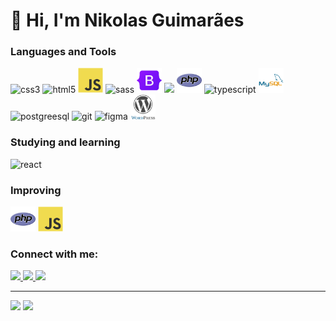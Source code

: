 # :wave: Hi, I'm Nikolas Guimarães

<h3 align="left">Languages and Tools</h3>
<div style="display: inline_block">
  <img src="https://cdn.jsdelivr.net/gh/devicons/devicon/icons/html5/html5-original.svg" alt="css3" width="40" height="40"/>
  <img src="https://cdn.jsdelivr.net/gh/devicons/devicon/icons/css3/css3-original.svg" alt="html5" width="40" height="40"/>
  <img src="https://raw.githubusercontent.com/devicons/devicon/master/icons/javascript/javascript-original.svg" alt="javascript" width="40" height="40"/>
  <img src="https://cdn.jsdelivr.net/gh/devicons/devicon/icons/sass/sass-original.svg" alt="sass" width="40" height="40" />
  <img src="https://github.com/devicons/devicon/blob/master/icons/bootstrap/bootstrap-original.svg" alt="bootstrap" width="40" height="40"/>
  <img src="https://cdn.jsdelivr.net/gh/devicons/devicon/icons/tailwindcss/tailwindcss-original-wordmark.svg" />
  <img src="https://raw.githubusercontent.com/devicons/devicon/master/icons/php/php-original.svg" alt="php" width="40" height="40"/>
  <img src="https://cdn.jsdelivr.net/gh/devicons/devicon/icons/typescript/typescript-original.svg" alt="typescript" width="40" height="40" />
  <img src="https://raw.githubusercontent.com/devicons/devicon/master/icons/mysql/mysql-original-wordmark.svg" alt="mysql" width="40" height="40"/>
  <img src="https://cdn.jsdelivr.net/gh/devicons/devicon/icons/postgresql/postgresql-original-wordmark.svg" alt="postgreesql" width="40" height="40"/>
  <img src="https://cdn.jsdelivr.net/gh/devicons/devicon/icons/git/git-original.svg" alt="git" width="40" height="40" />
  <img src="https://www.vectorlogo.zone/logos/figma/figma-icon.svg" alt="figma" width="40" height="40"/>
  <img src="https://github.com/devicons/devicon/blob/master/icons/wordpress/wordpress-original.svg" alt="wordpress" width="40" height="40"/>
</div>

<h3 align="left">Studying and learning</h3>
<div style="display: inline_block">
  <img src="https://cdn.jsdelivr.net/gh/devicons/devicon/icons/angularjs/angularjs-original.svg" alt="react" width="40" height="40" />
</div>

<h3 align="left">Improving</h3>
<div style="display: inline_block">
  <img src="https://raw.githubusercontent.com/devicons/devicon/master/icons/php/php-original.svg" alt="php" width="40" height="40"/>
  <img src="https://raw.githubusercontent.com/devicons/devicon/master/icons/javascript/javascript-original.svg" alt="javascript" width="40" height="40"/>
</div>


<h3 align="left">Connect with me:</h3>
<div style="display: inline_block">
  <a href = "mailto:niqguimaraes@gmail.com">
    <img src="https://img.shields.io/badge/-Gmail-CA1800?style=for-the-badge&logo=gmail&logoColor=white">
  </a>
  <a href="https://www.linkedin.com/in/nikolasguimaraes" target="_blank">
    <img src="https://img.shields.io/badge/-LinkedIn-%230077B5?style=for-the-badge&logo=linkedin&logoColor=white">
  </a> 
  <a href="https://www.nikolasguimaraes.com" target="_blank">
    <img src="https://img.shields.io/badge/website-000000?style=for-the-badge&logo=About.me&logoColor=white">
  </a>
</div>

<hr>

<div>
  <img height="200em" src="https://github-readme-stats.vercel.app/api?username=niqguimaraes&theme=great-gatsby"/>
  <img height="200em" src="https://github-readme-stats.vercel.app/api/top-langs?username=niqguimaraes&theme=great-gatsby"/>
</div>
